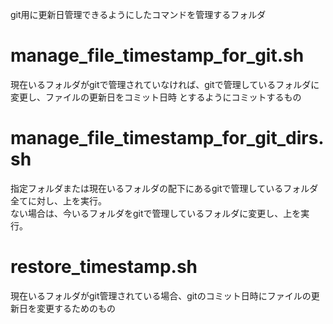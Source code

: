 git用に更新日管理できるようにしたコマンドを管理するフォルダ

# manage_file_timestamp_for_git.sh
現在いるフォルダがgitで管理されていなければ、gitで管理しているフォルダに変更し、ファイルの更新日をコミット日時
とするようにコミットするもの
# manage_file_timestamp_for_git_dirs.sh
指定フォルダまたは現在いるフォルダの配下にあるgitで管理しているフォルダ全てに対し、上を実行。  
ない場合は、今いるフォルダをgitで管理しているフォルダに変更し、上を実行。

# restore_timestamp.sh
現在いるフォルダがgit管理されている場合、gitのコミット日時にファイルの更新日を変更するためのもの
